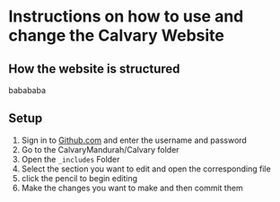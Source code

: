 # Instructions on how to use and change the Calvary Website
## How the website is structured
babababa
## Setup
1. Sign in to [Github.com](https://github.com/login) and enter the username and password
2. Go to the CalvaryMandurah/Calvary folder 
3. Open the `_includes` Folder 
4. Select the section you want to edit and open the corresponding file
5. click the pencil to begin editing
6. Make the changes you want to make and then commit them 
 
